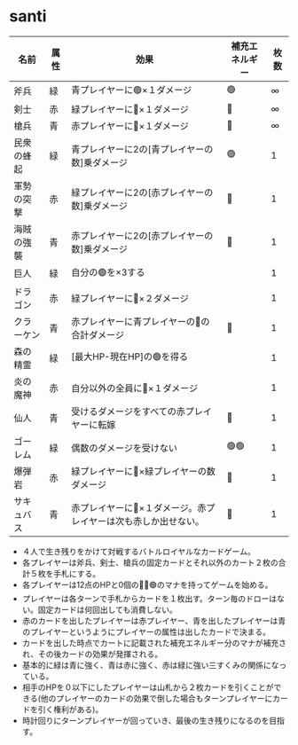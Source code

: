 # santi

| 名前 | 属性 | 効果 | 補充エネルギー | 枚数 |
|----|------|------|----------------|------|
| 斧兵  | 緑 | 青プレイヤーに🟢×１ダメージ | 🟢 | ∞ |
| 剣士  | 赤 | 緑プレイヤーに🔴×１ダメージ | 🔴 | ∞ |
| 槍兵  | 青 | 赤プレイヤーに🔵×１ダメージ | 🔵 | ∞ |
| 民衆の蜂起  | 緑 | 青プレイヤーに2の[青プレイヤーの数]乗ダメージ | 🟢 | 1 |
| 軍勢の突撃  | 赤 | 緑プレイヤーに2の[赤プレイヤーの数]乗ダメージ | 🔴 | 1 |
| 海賊の強襲  | 青 | 赤プレイヤーに2の[赤プレイヤーの数]乗ダメージ | 🔵 | 1 |
| 巨人  | 緑 | 自分の🟢を×3する |  | 1 |
|ドラゴン| 赤 | 緑プレイヤーに🔴×２ダメージ |  | 1 |
| クラーケン  | 青 | 赤プレイヤーに青プレイヤーの🔵の合計ダメージ | 🔵 | 1 |
| 森の精霊 | 緑 | [最大HP-現在HP]の🟢を得る |  | 1 |
| 炎の魔神 | 赤 | 自分以外の全員に🔴×１ダメージ |  | 1 |
| 仙人 | 青 | 受けるダメージをすべての赤プレイヤーに転嫁 | 🔵 | 1 |
| ゴーレム | 緑 | 偶数のダメージを受けない | 🟢🟢 | 1 |
| 爆弾岩 | 赤 | 緑プレイヤーに🔴×緑プレイヤーの数ダメージ | 🔴 | 1 |
| サキュバス | 青 | 赤プレイヤーに🔵×１ダメージ。赤プレイヤーは次も赤しか出せない。 | 🔵 | 1 |

* ４人で生き残りをかけて対戦するバトルロイヤルなカードゲーム。  
* 各プレイヤーは斧兵、剣士、槍兵の固定カードとそれ以外のカート２枚の合計５枚を手札にする。
* 各プレイヤーは12点のHPと0個の🔴🔵🟢のマナを持ってゲームを始める。
* プレイヤーは各ターンで手札からカードを１枚出す。ターン毎のドローはない。固定カードは何回出しても消費しない。
* 赤のカードを出したプレイヤーは赤プレイヤー、青を出したプレイヤーは青のプレイヤーというようにプレイヤーの属性は出したカードで決まる。
* カードを出した時点でカートに記載された補充エネルギー分のマナが補充され、その後カードの効果が発揮される。
* 基本的に緑は青に強く、青は赤に強く、赤は緑に強い三すくみの関係になっている。
* 相手のHPを０以下にしたプレイヤーは山札から２枚カードを引くことができる(他のプレイヤーのカードの効果で倒した場合もターンプレイヤーにカードを引く権利がある)。
* 時計回りにターンプレイヤーが回っていき、最後の生き残りになるのを目指す。
